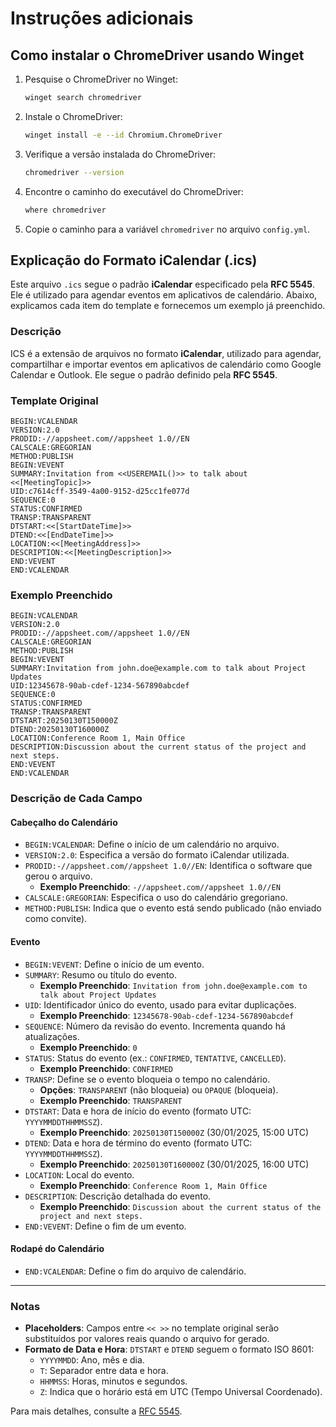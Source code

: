 # Instruções adicionais

## Como instalar o ChromeDriver usando Winget

1. Pesquise o ChromeDriver no Winget:

    ```bash
    winget search chromedriver
    ```

2. Instale o ChromeDriver:

    ```bash
    winget install -e --id Chromium.ChromeDriver
    ```

3. Verifique a versão instalada do ChromeDriver:

    ```bash
    chromedriver --version
    ```

4. Encontre o caminho do executável do ChromeDriver:

    ```bash
    where chromedriver
    ```

5. Copie o caminho para a variável `chromedriver` no arquivo `config.yml`.

## Explicação do Formato iCalendar (.ics)

Este arquivo `.ics` segue o padrão **iCalendar** especificado pela **RFC 5545**. Ele é utilizado para agendar eventos em aplicativos de calendário. Abaixo, explicamos cada item do template e fornecemos um exemplo já preenchido.

### Descrição

ICS é a extensão de arquivos no formato **iCalendar**, utilizado para agendar, compartilhar e importar eventos em aplicativos de calendário como Google Calendar e Outlook. Ele segue o padrão definido pela **RFC 5545**.

### **Template Original**

```plaintext
BEGIN:VCALENDAR
VERSION:2.0
PRODID:-//appsheet.com//appsheet 1.0//EN
CALSCALE:GREGORIAN
METHOD:PUBLISH
BEGIN:VEVENT
SUMMARY:Invitation from <<USEREMAIL()>> to talk about <<[MeetingTopic]>>
UID:c7614cff-3549-4a00-9152-d25cc1fe077d
SEQUENCE:0
STATUS:CONFIRMED
TRANSP:TRANSPARENT
DTSTART:<<[StartDateTime]>>
DTEND:<<[EndDateTime]>>
LOCATION:<<[MeetingAddress]>>
DESCRIPTION:<<[MeetingDescription]>>
END:VEVENT
END:VCALENDAR
```

### **Exemplo Preenchido**

```plaintext
BEGIN:VCALENDAR
VERSION:2.0
PRODID:-//appsheet.com//appsheet 1.0//EN
CALSCALE:GREGORIAN
METHOD:PUBLISH
BEGIN:VEVENT
SUMMARY:Invitation from john.doe@example.com to talk about Project Updates
UID:12345678-90ab-cdef-1234-567890abcdef
SEQUENCE:0
STATUS:CONFIRMED
TRANSP:TRANSPARENT
DTSTART:20250130T150000Z
DTEND:20250130T160000Z
LOCATION:Conference Room 1, Main Office
DESCRIPTION:Discussion about the current status of the project and next steps.
END:VEVENT
END:VCALENDAR
```

### **Descrição de Cada Campo**

#### **Cabeçalho do Calendário**

- `BEGIN:VCALENDAR`: Define o início de um calendário no arquivo.
- `VERSION:2.0`: Especifica a versão do formato iCalendar utilizada.
- `PRODID:-//appsheet.com//appsheet 1.0//EN`: Identifica o software que gerou o arquivo.  
  - **Exemplo Preenchido**: `-//appsheet.com//appsheet 1.0//EN`
- `CALSCALE:GREGORIAN`: Especifica o uso do calendário gregoriano.
- `METHOD:PUBLISH`: Indica que o evento está sendo publicado (não enviado como convite).

#### **Evento**

- `BEGIN:VEVENT`: Define o início de um evento.
- `SUMMARY`: Resumo ou título do evento.  
  - **Exemplo Preenchido**: `Invitation from john.doe@example.com to talk about Project Updates`
- `UID`: Identificador único do evento, usado para evitar duplicações.  
  - **Exemplo Preenchido**: `12345678-90ab-cdef-1234-567890abcdef`
- `SEQUENCE`: Número da revisão do evento. Incrementa quando há atualizações.  
  - **Exemplo Preenchido**: `0`
- `STATUS`: Status do evento (ex.: `CONFIRMED`, `TENTATIVE`, `CANCELLED`).  
  - **Exemplo Preenchido**: `CONFIRMED`
- `TRANSP`: Define se o evento bloqueia o tempo no calendário.  
  - **Opções**: `TRANSPARENT` (não bloqueia) ou `OPAQUE` (bloqueia).  
  - **Exemplo Preenchido**: `TRANSPARENT`
- `DTSTART`: Data e hora de início do evento (formato UTC: `YYYYMMDDTHHMMSSZ`).  
  - **Exemplo Preenchido**: `20250130T150000Z` (30/01/2025, 15:00 UTC)
- `DTEND`: Data e hora de término do evento (formato UTC: `YYYYMMDDTHHMMSSZ`).  
  - **Exemplo Preenchido**: `20250130T160000Z` (30/01/2025, 16:00 UTC)
- `LOCATION`: Local do evento.  
  - **Exemplo Preenchido**: `Conference Room 1, Main Office`
- `DESCRIPTION`: Descrição detalhada do evento.  
  - **Exemplo Preenchido**: `Discussion about the current status of the project and next steps.`
- `END:VEVENT`: Define o fim de um evento.

#### **Rodapé do Calendário**

- `END:VCALENDAR`: Define o fim do arquivo de calendário.

---

### **Notas**

- **Placeholders**: Campos entre `<< >>` no template original serão substituídos por valores reais quando o arquivo for gerado.
- **Formato de Data e Hora**: `DTSTART` e `DTEND` seguem o formato ISO 8601:
  - `YYYYMMDD`: Ano, mês e dia.
  - `T`: Separador entre data e hora.
  - `HHMMSS`: Horas, minutos e segundos.
  - `Z`: Indica que o horário está em UTC (Tempo Universal Coordenado).

Para mais detalhes, consulte a [RFC 5545](https://datatracker.ietf.org/doc/html/rfc5545).
